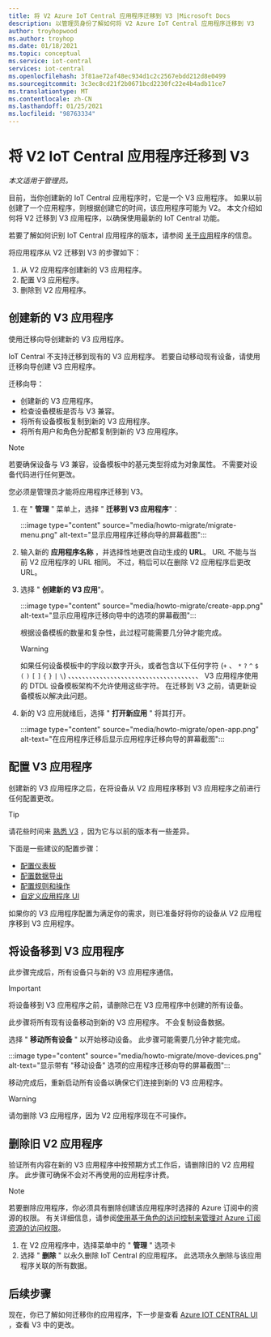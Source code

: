 ```yaml
---
title: 将 V2 Azure IoT Central 应用程序迁移到 V3 |Microsoft Docs
description: 以管理员身份了解如何将 V2 Azure IoT Central 应用程序迁移到 V3
author: troyhopwood
ms.author: troyhop
ms.date: 01/18/2021
ms.topic: conceptual
ms.service: iot-central
services: iot-central
ms.openlocfilehash: 3f81ae72af48ec934d1c2c2567ebdd212d8e0499
ms.sourcegitcommit: 3c3ec8cd21f2b0671bcd2230fc22e4b4adb11ce7
ms.translationtype: MT
ms.contentlocale: zh-CN
ms.lasthandoff: 01/25/2021
ms.locfileid: "98763334"
---
```

# <a name="migrate-your-v2-iot-central-application-to-v3"></a>将 V2 IoT Central 应用程序迁移到 V3

*本文适用于管理员。*

目前，当你创建新的 IoT Central 应用程序时，它是一个 V3 应用程序。 如果以前创建了一个应用程序，则根据创建它的时间，该应用程序可能为 V2。 本文介绍如何将 V2 迁移到 V3 应用程序，以确保使用最新的 IoT Central 功能。

若要了解如何识别 IoT Central 应用程序的版本，请参阅 [关于应用](howto-get-app-info.md)程序的信息。

将应用程序从 V2 迁移到 V3 的步骤如下：

1. 从 V2 应用程序创建新的 V3 应用程序。
1. 配置 V3 应用程序。
1. 删除到 V2 应用程序。

## <a name="create-a-new-v3-application"></a>创建新的 V3 应用程序

使用迁移向导创建新的 V3 应用程序。

IoT Central 不支持迁移到现有的 V3 应用程序。 若要自动移动现有设备，请使用迁移向导创建 V3 应用程序。

迁移向导：

- 创建新的 V3 应用程序。
- 检查设备模板是否与 V3 兼容。
- 将所有设备模板复制到新的 V3 应用程序。
- 将所有用户和角色分配都复制到新的 V3 应用程序。

> [!NOTE]
> 若要确保设备与 V3 兼容，设备模板中的基元类型将成为对象属性。 不需要对设备代码进行任何更改。

您必须是管理员才能将应用程序迁移到 V3。

1. 在 " **管理** " 菜单上，选择 " **迁移到 V3 应用程序**"：

    :::image type="content" source="media/howto-migrate/migrate-menu.png" alt-text="显示应用程序迁移向导的屏幕截图":::

1. 输入新的 **应用程序名称** ，并选择性地更改自动生成的  **URL**。 URL 不能与当前 V2 应用程序的 URL 相同。 不过，稍后可以在删除 V2 应用程序后更改 URL。

1. 选择 " **创建新的 V3 应用**"。

    :::image type="content" source="media/howto-migrate/create-app.png" alt-text="显示应用程序迁移向导中的选项的屏幕截图":::

    根据设备模板的数量和复杂性，此过程可能需要几分钟才能完成。

    > [!Warning]
    > 如果任何设备模板中的字段以数字开头，或者包含以下任何字符 (`+` 、 `*` `?` `^` `$` `(` `)` `[` `]` `{` `}` `|` `\`) 、、、、、、、、、、、、、、、、、、、、、、、、、、、、、、、、、、、、、 V3 应用程序使用的 DTDL 设备模板架构不允许使用这些字符。 在迁移到 V3 之前，请更新设备模板以解决此问题。

1. 新的 V3 应用就绪后，选择 " **打开新应用** " 将其打开。

    :::image type="content" source="media/howto-migrate/open-app.png" alt-text="在应用程序迁移后显示应用程序迁移向导的屏幕截图":::

## <a name="configure-the-v3-application"></a>配置 V3 应用程序

创建新的 V3 应用程序之后，在将设备从 V2 应用程序移到 V3 应用程序之前进行任何配置更改。

> [!TIP]
> 请花些时间来 [熟悉 V3](overview-iot-central-tour.md#navigate-your-application) ，因为它与以前的版本有一些差异。

下面是一些建议的配置步骤：

- [配置仪表板](howto-add-tiles-to-your-dashboard.md)
- [配置数据导出](howto-export-data.md)
- [配置规则和操作](quick-configure-rules.md)
- [自定义应用程序 UI](howto-customize-ui.md)

如果你的 V3 应用程序配置为满足你的需求，则已准备好将你的设备从 V2 应用程序移到 V3 应用程序。

## <a name="move-your-devices-to-the-v3-application"></a>将设备移到 V3 应用程序

此步骤完成后，所有设备只与新的 V3 应用程序通信。

> [!IMPORTANT]
> 将设备移到 V3 应用程序之前，请删除已在 V3 应用程序中创建的所有设备。

此步骤将所有现有设备移动到新的 V3 应用程序。 不会复制设备数据。

选择 " **移动所有设备** " 以开始移动设备。 此步骤可能需要几分钟才能完成。

:::image type="content" source="media/howto-migrate/move-devices.png" alt-text="显示带有 &quot;移动设备&quot; 选项的应用程序迁移向导的屏幕截图":::

移动完成后，重新启动所有设备以确保它们连接到新的 V3 应用程序。

> [!WARNING]
> 请勿删除 V3 应用程序，因为 V2 应用程序现在不可操作。

## <a name="delete-your-old-v2-application"></a>删除旧 V2 应用程序

验证所有内容在新的 V3 应用程序中按预期方式工作后，请删除旧的 V2 应用程序。 此步骤可确保不会对不再使用的应用程序计费。

> [!Note]
> 若要删除应用程序，你必须具有删除创建该应用程序时选择的 Azure 订阅中的资源的权限。 有关详细信息，请参阅[使用基于角色的访问控制来管理对 Azure 订阅资源的访问权限](../../active-directory/role-based-access-control-configure.md)。

1. 在 V2 应用程序中，选择菜单中的 " **管理** " 选项卡
2. 选择 " **删除** " 以永久删除 IoT Central 的应用程序。 此选项永久删除与该应用程序关联的所有数据。

## <a name="next-steps"></a>后续步骤

现在，你已了解如何迁移你的应用程序，下一步是查看 [Azure IOT CENTRAL UI](overview-iot-central-tour.md) ，查看 V3 中的更改。
